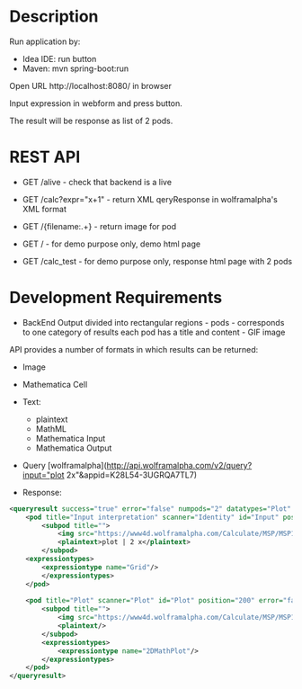 # Description
Run application by:
- Idea IDE: run button 
- Maven: mvn spring-boot:run

Open URL http://localhost:8080/ in browser

Input expression in webform and press button.

The result will be response as list of 2 pods.

# REST API
- GET /alive - check that backend is a live

- GET /calc?expr="x+1" - return XML qeryResponse in wolframalpha's XML format
 
- GET /{filename:.+} - return image for pod

- GET / - for demo purpose only, demo html page

- GET /calc_test - for demo purpose only, response  html page with 2 pods 
 

# Development Requirements


- BackEnd Output
divided into rectangular regions - pods - corresponds to one category of results
each pod has a title and content - GIF image

API provides a number of formats in which results can be returned:


- Image

- Mathematica Cell

- Text:
 	* plaintext
	* MathML
	* Mathematica Input
	* Mathematica Output

- Query
 [wolframalpha](http://api.wolframalpha.com/v2/query?input="plot 2x"&appid=K28L54-3UGRQA7TL7)

- Response:
```xml
<queryresult success="true" error="false" numpods="2" datatypes="Plot" timedout="" timedoutpods="" timing="0.627" parsetiming="0.246" parsetimedout="false" recalculate="" id="MSPa1356244hb1999h19b3f0000010ahfh0ha9d50891" host="https://www4d.wolframalpha.com" server="32" related="https://www4d.wolframalpha.com/api/v1/relatedQueries.jsp?id=MSPa1357244hb1999h19b3f0000026c853b76916bihc3331039829427880662" version="2.6">
    <pod title="Input interpretation" scanner="Identity" id="Input" position="100" error="false" numsubpods="1">
        <subpod title="">
            <img src="https://www4d.wolframalpha.com/Calculate/MSP/MSP1358244hb1999h19b3f0000033d4ii3i6e959i03?MSPStoreType=image/gif&s=32" alt="plot | 2 x" title="plot | 2 x" width="103" height="32" type="Grid" themes="1,2,3,4,5,6,7,8,9,10,11,12" colorinvertable="true"/>
            <plaintext>plot | 2 x</plaintext>
        </subpod>
    <expressiontypes>
        <expressiontype name="Grid"/>
        </expressiontypes>
    </pod>
    
    <pod title="Plot" scanner="Plot" id="Plot" position="200" error="false" numsubpods="1">
        <subpod title="">
            <img src="https://www4d.wolframalpha.com/Calculate/MSP/MSP1359244hb1999h19b3f00000402b062hi2fb1i35?MSPStoreType=image/gif&s=32" alt="" title="" width="429" height="215" type="2DMathPlot_1" themes="1,2,3,4,5,6,7,8,9,10,11,12" colorinvertable="true"/>
            <plaintext/>
        </subpod>
        <expressiontypes>
            <expressiontype name="2DMathPlot"/>
        </expressiontypes>
    </pod>
</queryresult>
```

